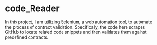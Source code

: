 # code_Reader
In this project, I am utilizing Selenium, a web automation tool, to automate the process of contract validation. Specifically, the code here scrapes GitHub to locate related code snippets and then validates them against predefined contracts.
